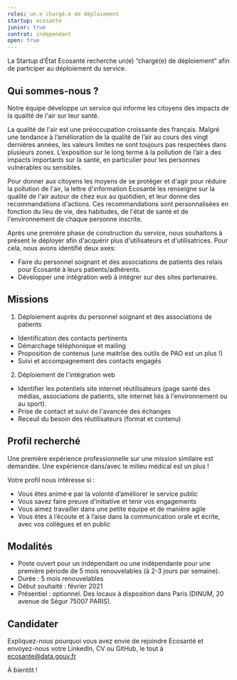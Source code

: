 ```yaml
---
roles: un.e chargé.e de déploiement
startup: ecosante
junior: true
contrat: independant
open: true
---
```


La Startup d’État Ecosanté recherche un(e) “chargé(e) de déploiement” afin de participer au déploiement du service.

<!--more-->

## Qui sommes-nous ?

Notre équipe développe un service qui informe les citoyens des impacts de la qualité de l'air sur leur santé. 

La qualité de l'air est une préoccupation croissante des français. Malgré une tendance à l’amélioration de la qualité de l’air au cours des vingt dernières années, les valeurs limites ne sont toujours pas respectées dans plusieurs zones. L’exposition sur le long terme à la pollution de l’air a des impacts importants sur la santé, en particulier pour les personnes vulnérables ou sensibles.

Pour donner aux citoyens les moyens de se protéger et d'agir pour réduire la pollution de l'air, la lettre d'information Ecosanté les renseigne sur la qualité de l'air autour de chez eux au quotidien, et leur donne des recommandations d'actions. Ces recommandations sont personnalisées en fonction du lieu de vie, des habitudes, de l'état de santé et de l'environnement de chaque personne inscrite.

Après une première phase de construction du service, nous souhaitons à présent le déployer afin d'acquérir plus d'utilisateurs et d'utilisatrices. Pour cela, nous avons identifié deux axes:
- Faire du personnel soignant et des associations de patients des relais pour Ecosanté à leurs patients/adhérents.
- Développer une intégration web à intégrer sur des sites partenaires. 

## Missions

1. Déploiement auprès du personnel soignant et des associations de patients
- Identification des contacts pertinents 
- Démarchage téléphonique et mailing
- Proposition de contenus (une maitrîse des outils de PAO est un plus !)
- Suivi et accompagnement des contacts engagés

2. Déploiement de l'intégration web
- Identifier les potentiels site internet réutilisateurs (page santé des médias, associations de patients, site internet liés à l'environnement ou au sport).
- Prise de contact et suivi de l'avancée des échanges
- Receuil du besoin des réutilisateurs (format et contenu)


## Profil recherché

Une première expérience professionnelle sur une mission similaire est demandée. Une expérience dans/avec le milieu médical est un plus !

Votre profil nous intéresse si :

* Vous êtes animé·e par la volonté d’améliorer le service public
* Vous savez faire preuve d’initiative et tenir vos engagements
* Vous aimez travailler dans une petite équipe et de manière agile
* Vous êtes à l’écoute et à l’aise dans la communication orale et écrite, avec vos collègues et en public

## Modalités

- Poste ouvert pour un indépendant ou une indépendante pour une première période de 5 mois renouvelables (à 2-3  jours par semaine). 
- Durée : 5 mois renouvelables
- Début souhaité : février 2021
- Présentiel : optionnel. Des locaux à disposition dans Paris (DINUM, 20 avenue de Ségur 75007 PARIS).

## Candidater

Expliquez-nous pourquoi vous avez envie de rejoindre Ecosanté et envoyez-nous votre LinkedIn, CV ou GitHub, le tout à [ecosante@data.gouv.fr](mailto:ecosante@data.gouv.fr)

À bientôt !
